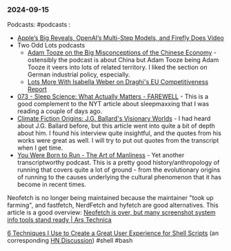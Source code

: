 ### 2024-09-15
Podcasts: #podcasts :
* [Apple’s Big Reveals, OpenAI’s Multi-Step Models, and Firefly Does Video](https://lnns.co/wG9dzTpuClL)
* Two Odd Lots podcasts
	* [Adam Tooze on the Big Misconceptions of the Chinese Economy](https://lnns.co/Pio4hvKzFN_) - ostensibly the podcast is about China but Adam Tooze being Adam Tooze it veers into lots of related territory. I liked the section on German industrial policy, especially.
	* [Lots More With Isabella Weber on Draghi's EU Competitiveness Report](https://lnns.co/Se6Wf_Ga7K1)
* [073 - Sleep Science: What Actually Matters - FAREWELL](https://lnns.co/xe3SK75gN9l) - This is a good complement to the NYT article about sleepmaxxing that I was reading a couple of days ago.
* [Climate Fiction Origins: J.G. Ballard's Visionary Worlds](https://lnns.co/VFiB7SLDbE8) - I had heard about J.G. Ballard before, but this article went into quite a bit of depth about him. I found his interview quite insightful, and the quotes from his works were great as well. I will try to put out quotes from the transcript when I get time.
* [You Were Born to Run - The Art of Manliness](https://lnns.co/opnIJW9a7ZD) - Yet another transcriptworthy podcast. This is a pretty good history/anthropology of running that covers quite a lot of ground - from the evolutionary origins of running to the causes underlying the cultural phenomenon that it has become in recent times.

Neofetch is no longer being maintained because the maintainer "took up farming", and fastfetch, NerdFetch and hyfetch are good alternatives. This article is a good overview: [Neofetch is over, but many screenshot system info tools stand ready | Ars Technica](https://arstechnica.com/gadgets/2024/09/neofetch-is-over-but-many-screenshot-system-info-tools-stand-ready/)

[6 Techniques I Use to Create a Great User Experience for Shell Scripts](https://nochlin.com/blog/6-techniques-i-use-to-create-a-great-user-experience-for-shell-scripts) (an corresponding [HN Discussion](https://news.ycombinator.com/item?id=41512899)) #shell #bash
